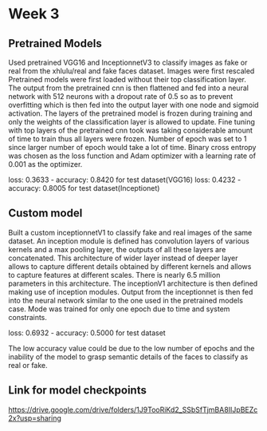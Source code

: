 # Week 3

## Pretrained Models
Used pretrained VGG16 and InceptionnetV3 to classify images as fake or real from the xhlulu/real and fake faces dataset. Images were first rescaled Pretrained models were first loaded without their top classification layer. The output from the pretrained cnn is then flattened and fed into a neural network with 512 neurons with a dropout rate of 0.5 so as to prevent overfitting which is then fed into the output layer with one node and sigmoid activation. The layers of the pretrained model is frozen during training and only the weights of the classification layer is allowed to update. Fine tuning with top layers of the pretrained  cnn took was taking considerable amount of time to train thus all layers were frozen. Number of epoch was set to 1 since larger number of epoch would take a lot of time. Binary cross entropy was chosen as the loss function and Adam optimizer with a learning rate of 0.001 as the optimizer.

loss: 0.3633 - accuracy: 0.8420 for test dataset(VGG16)  loss: 0.4232 - accuracy: 0.8005 for test dataset(Inceptionet)

## Custom model
Built a custom inceptionnetV1 to classify fake and real images of the same dataset. An inception module is defined has convolution layers of various kernels and a max pooling layer, the outputs of all these layers are concatenated. This architecture of wider layer instead of deeper layer allows to capture different details obtained by different kernels and allows to capture features at different scales. There is nearly 6.5 million parameters in this architecture. The inceptionV1 architecture is then defined making use of inception modules. Output from the inceptionnet is then fed into the neural network similar to the one used in the pretrained models case. Mode was trained for only one epoch due to time and system constraints.

loss: 0.6932 - accuracy: 0.5000 for test dataset

The low accuracy value could be due to the low number of epochs and the inability of the model to grasp semantic details of the faces to classify as real or fake.

## Link for model checkpoints

https://drive.google.com/drive/folders/1J9TooRiKd2_SSbSfTjmBA8IIJpBEZc2x?usp=sharing


